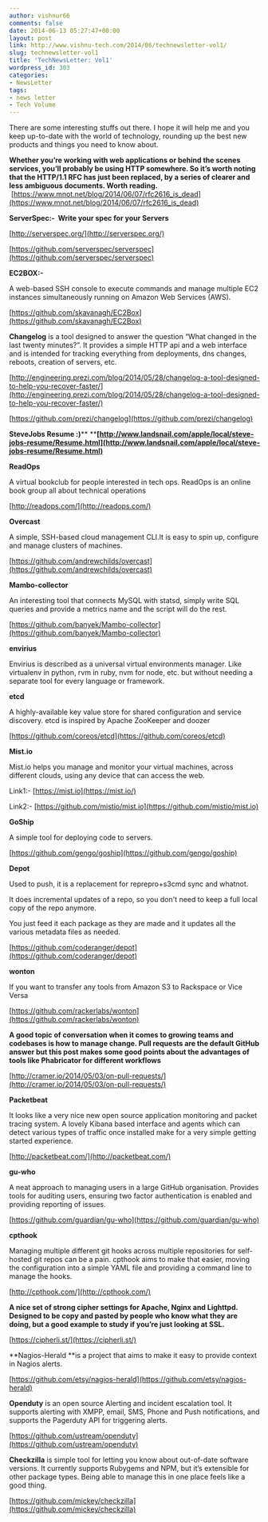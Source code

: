 ```yaml
---
author: vishnur66
comments: false
date: 2014-06-13 05:27:47+00:00
layout: post
link: http://www.vishnu-tech.com/2014/06/technewsletter-vol1/
slug: technewsletter-vol1
title: 'TechNewsLetter: Vol1'
wordpress_id: 303
categories:
- NewsLetter
tags:
- news letter
- Tech Volume
---
```


There are some interesting stuffs out there. I hope it will help me and you keep up-to-date with the world of technology, rounding up the best new products and things you need to know about.


**Whether you’re working with web applications or behind the scenes services, you’ll probably be using HTTP somewhere. So it’s worth noting that the HTTP/1.1 RFC has just been replaced, by a series of clearer and less ambiguous documents. Worth reading.**  [https://www.mnot.net/blog/2014/06/07/rfc2616_is_dead](https://www.mnot.net/blog/2014/06/07/rfc2616_is_dead)




**ServerSpec:-  Write your spec for your Servers**




[http://serverspec.org/](http://serverspec.org/)




[https://github.com/serverspec/serverspec](https://github.com/serverspec/serverspec)




**EC2BOX:-**




A web-based SSH console to execute commands and manage multiple EC2 instances simultaneously running on Amazon Web Services (AWS).




[https://github.com/skavanagh/EC2Box](https://github.com/skavanagh/EC2Box)




**Changelog** is a tool designed to answer the question “What changed in the last twenty minutes?”. It provides a simple HTTP api and a web interface and is intended for tracking everything from deployments, dns changes, reboots, creation of servers, etc.




[http://engineering.prezi.com/blog/2014/05/28/changelog-a-tool-designed-to-help-you-recover-faster/](http://engineering.prezi.com/blog/2014/05/28/changelog-a-tool-designed-to-help-you-recover-faster/)




[https://github.com/prezi/changelog](https://github.com/prezi/changelog)




**SteveJobs Resume :)**** ****[http://www.landsnail.com/apple/local/steve-jobs-resume/Resume.html](http://www.landsnail.com/apple/local/steve-jobs-resume/Resume.html)**




**ReadOps**




A virtual bookclub for people interested in tech ops. ReadOps is an online book group all about technical operations




[http://readops.com/](http://readops.com/)




**Overcast**




A simple, SSH-based cloud management CLI.It is easy to spin up, configure and manage clusters of machines.




[https://github.com/andrewchilds/overcast](https://github.com/andrewchilds/overcast)




**Mambo-collector**




An interesting tool that connects MySQL with statsd, simply write SQL queries and provide a metrics name and the script will do the rest.




[https://github.com/banyek/Mambo-collector](https://github.com/banyek/Mambo-collector)




**envirius**




Envirius is described as a universal virtual environments manager. Like virtualenv in python, rvm in ruby, nvm for node, etc. but without needing a separate tool for every language or framework.




**etcd**




A highly-available key value store for shared configuration and service discovery. etcd is inspired by Apache ZooKeeper and doozer




[https://github.com/coreos/etcd](https://github.com/coreos/etcd)




**Mist.io**




Mist.io helps you manage and monitor your virtual machines, across different clouds, using any device that can access the web.




Link1:- [https://mist.io](https://mist.io/)




Link2:- [https://github.com/mistio/mist.io](https://github.com/mistio/mist.io)




**GoShip**




A simple tool for deploying code to servers.




[https://github.com/gengo/goship](https://github.com/gengo/goship)




**Depot**




Used to push, it is a replacement for reprepro+s3cmd sync and whatnot.




It does incremental updates of a repo, so you don't need to keep a full local copy of the repo anymore.




You just feed it each package as they are made and it updates all the various metadata files as needed.




[https://github.com/coderanger/depot](https://github.com/coderanger/depot)




**wonton**




If you want to transfer any tools from Amazon S3 to Rackspace or Vice Versa




[https://github.com/rackerlabs/wonton](https://github.com/rackerlabs/wonton)




**A good topic of conversation when it comes to growing teams and codebases is how to manage change. Pull requests are the default GitHub answer but this post makes some good points about the advantages of tools like Phabricator for different workflows**




[http://cramer.io/2014/05/03/on-pull-requests/](http://cramer.io/2014/05/03/on-pull-requests/)




**Packetbeat**




It looks like a very nice new open source application monitoring and packet tracing system. A lovely Kibana based interface and agents which can detect various types of traffic once installed make for a very simple getting started experience.




[http://packetbeat.com/](http://packetbeat.com/)




**gu-who**




A neat approach to managing users in a large GitHub organisation. Provides tools for auditing users, ensuring two factor authentication is enabled and providing reporting of issues.




[https://github.com/guardian/gu-who](https://github.com/guardian/gu-who)




**cpthook**




Managing multiple different git hooks across multiple repositories for self-hosted git repos can be a pain. cpthook aims to make that easier, moving the configuration into a simple YAML file and providing a command line to manage the hooks.




[http://cpthook.com/](http://cpthook.com/)




**A nice set of strong cipher settings for Apache, Nginx and Lighttpd. Designed to be copy and pasted by people who know what they are doing, but a good example to study if you’re just looking at SSL.**




[https://cipherli.st/](https://cipherli.st/)




**Nagios-Herald **is a project that aims to make it easy to provide context in Nagios alerts.




[https://github.com/etsy/nagios-herald](https://github.com/etsy/nagios-herald)




**Openduty** is an open source Alerting and incident escalation tool. It supports alerting with XMPP, email, SMS, Phone and Push notifications, and supports the Pagerduty API for triggering alerts.




[https://github.com/ustream/openduty](https://github.com/ustream/openduty)




**Checkzilla** is simple tool for letting you know about out-of-date software versions. It currently supports Rubygems and NPM, but it’s extensible for other package types. Being able to manage this in one place feels like a good thing.




[https://github.com/mickey/checkzilla](https://github.com/mickey/checkzilla)



